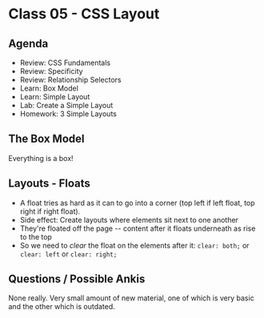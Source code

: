 # Class 05 - CSS Layout

## Agenda

- Review: CSS Fundamentals
- Review: Specificity
- Review: Relationship Selectors
- Learn: Box Model
- Learn: Simple Layout
- Lab: Create a Simple Layout
- Homework: 3 Simple Layouts

## The Box Model

Everything is a box!

## Layouts - Floats

- A float tries as hard as it can to go into a corner (top left if left float, top right if right float).
- Side effect: Create layouts where elements sit next to one another
- They're floated off the page -- content after it floats underneath as rise to the top
- So we need to _clear_ the float on the elements after it: `clear: both;` or `clear: left` or `clear: right;`

## Questions / Possible Ankis

None really. Very small amount of new material, one of which is very basic and the other which is outdated.
